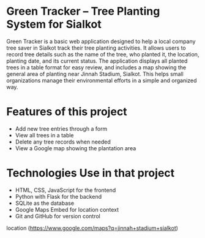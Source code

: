 # Green Tracker – Tree Planting System for Sialkot

Green Tracker is a basic web application designed to help a local company tree saver in Sialkot track their tree planting activities. It allows users to record tree details such as the name of the tree, who planted it, the location, planting date, and its current status. The application displays all planted trees in a table format for easy review, and includes a map showing the general area of planting near Jinnah Stadium, Sialkot. This helps small organizations manage their environmental efforts in a simple and organized way.

# Features of this project

- Add new tree entries through a form
- View all trees in a table
- Delete any tree records when needed
- View a Google map showing the plantation area

# Technologies Use in that project 

- HTML, CSS, JavaScript for the frontend
- Python with Flask for the backend
- SQLite as the database
- Google Maps Embed for location context
- Git and GitHub for version control

location 
(https://www.google.com/maps?q=jinnah+stadium+sialkot)
